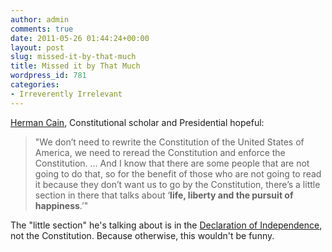 ```yaml
---
author: admin
comments: true
date: 2011-05-26 01:44:24+00:00
layout: post
slug: missed-it-by-that-much
title: Missed it by That Much
wordpress_id: 781
categories:
- Irreverently Irrelevant
---
```


[Herman Cain](https://www.youtube.com/watch?v=df8xgvhz_0E), Constitutional scholar and Presidential hopeful:

> "We don’t need to rewrite the Constitution of the United States of America, we need to reread the Constitution and enforce the Constitution. … And I know that there are some people that are not going to do that, so for the benefit of those who are not going to read it because they don’t want us to go by the Constitution, there’s a little section in there that talks about ‘**life, liberty and the pursuit of happiness**.’"

The "little section" he's talking about is in the [Declaration of Independence](http://www.archives.gov/exhibits/charters/declaration_transcript.html), not the Constitution. Because otherwise, this wouldn't be funny.
